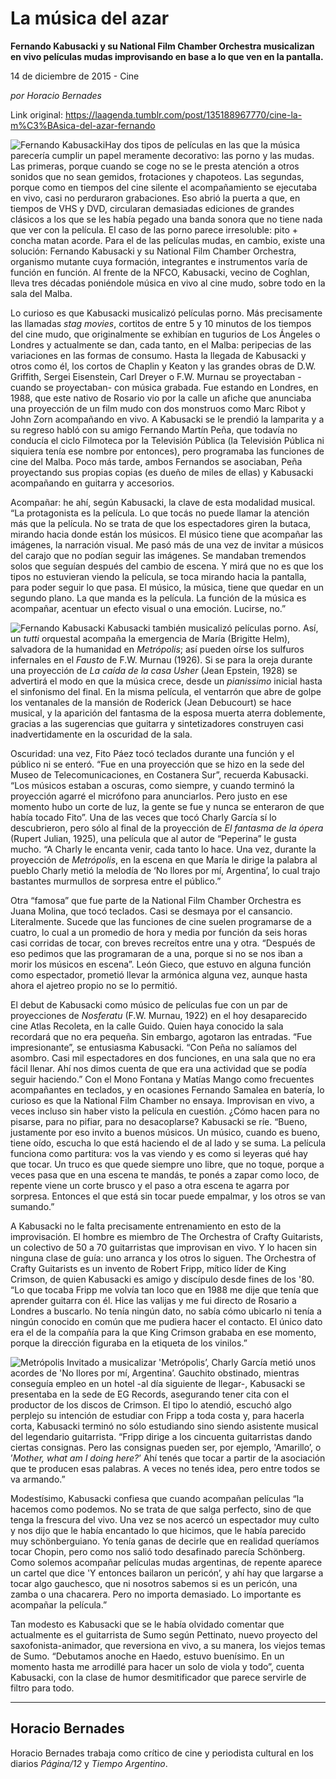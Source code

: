 # La música del azar

**Fernando Kabusacki y su National Film Chamber Orchestra musicalizan en vivo películas mudas improvisando en base a lo que ven en la pantalla.**

14 de diciembre de 2015 - Cine

_por Horacio Bernades_

Link original: https://laagenda.tumblr.com/post/135188967770/cine-la-m%C3%BAsica-del-azar-fernando

![Fernando Kabusacki](https://64.media.tumblr.com/17dfd86364d116e0850c3081b8516539/tumblr_inline_pjzu8eifvC1t6q87u_500.jpg)Hay dos tipos de películas en las que la música parecería cumplir un papel meramente decorativo: las porno y las mudas. Las primeras, porque cuando se coge no se le presta atención a otros sonidos que no sean gemidos, frotaciones y chapoteos. Las segundas, porque como en tiempos del cine silente el acompañamiento se ejecutaba en vivo, casi no perduraron grabaciones. Eso abrió la puerta a que, en tiempos de VHS y DVD, circularan demasiadas ediciones de grandes clásicos a los que se les había pegado una banda sonora que no tiene nada que ver con la película. El caso de las porno parece irresoluble: pito + concha matan acorde. Para el de las películas mudas, en cambio, existe una solución: Fernando Kabusacki y su National Film Chamber Orchestra, organismo mutante cuya formación, integrantes e instrumentos varía de función en función. Al frente de la NFCO, Kabusacki, vecino de Coghlan, lleva tres décadas poniéndole música en vivo al cine mudo, sobre todo en la sala del Malba.

Lo curioso es que Kabusacki musicalizó películas porno. Más precisamente las llamadas *stag movies*, cortitos de entre 5 y 10 minutos de los tiempos del cine mudo, que originalmente se exhibían en tugurios de Los Ángeles o Londres y actualmente se dan, cada tanto, en el Malba: peripecias de las variaciones en las formas de consumo. Hasta la llegada de Kabusacki y otros como él, los cortos de Chaplin y Keaton y las grandes obras de D.W. Griffith, Sergei Eisenstein, Carl Dreyer o F.W. Murnau se proyectaban -cuando se proyectaban- con música grabada. Fue estando en Londres, en 1988, que este nativo de Rosario vio por la calle un afiche que anunciaba una proyección de un film mudo con dos monstruos como Marc Ribot y John Zorn acompañando en vivo. A Kabusacki se le prendió la lamparita y a su regreso habló con su amigo Fernando Martín Peña, que todavía no conducía el ciclo Filmoteca por la Televisión Pública (la Televisión Pública ni siquiera tenía ese nombre por entonces), pero programaba las funciones de cine del Malba. Poco más tarde, ambos Fernandos se asociaban, Peña proyectando sus propias copias (es dueño de miles de ellas) y Kabusacki acompañando en guitarra y accesorios.

Acompañar: he ahí, según Kabusacki, la clave de esta modalidad musical. “La protagonista es la película. Lo que tocás no puede llamar la atención más que la película. No se trata de que los espectadores giren la butaca, mirando hacia donde están los músicos. El músico tiene que acompañar las imágenes, la narración visual. Me pasó más de una vez de invitar a músicos del carajo que no podían seguir las imágenes. Se mandaban tremendos solos que seguían después del cambio de escena. Y mirá que no es que los tipos no estuvieran viendo la película, se toca mirando hacia la pantalla, para poder seguir lo que pasa. El músico, la música, tiene que quedar en un segundo plano. La que manda es la película. La función de la música es acompañar, acentuar un efecto visual o una emoción. Lucirse, no.”

![Fernando Kabusacki](https://64.media.tumblr.com/17dfd86364d116e0850c3081b8516539/tumblr_inline_pjzu8eifvC1t6q87u_500.jpg) Kabusacki también musicalizó películas porno. Así, un *tutti* orquestal acompaña la emergencia de María (Brigitte Helm), salvadora de la humanidad en *Metrópolis*; así pueden oírse los sulfuros infernales en el *Fausto* de F.W. Murnau (1926). Si se para la oreja durante una proyección de *La caída de la casa Usher* (Jean Epstein, 1928) se advertirá el modo en que la música crece, desde un *pianissimo* inicial hasta el sinfonismo del final. En la misma película, el ventarrón que abre de golpe los ventanales de la mansión de Roderick (Jean Debucourt) se hace musical, y la aparición del fantasma de la esposa muerta aterra doblemente, gracias a las sugerencias que guitarra y sintetizadores construyen casi inadvertidamente en la oscuridad de la sala.

Oscuridad: una vez, Fito Páez tocó teclados durante una función y el público ni se enteró. “Fue en una proyección que se hizo en la sede del Museo de Telecomunicaciones, en Costanera Sur”, recuerda Kabusacki. “Los músicos estaban a oscuras, como siempre, y cuando terminó la proyección agarré el micrófono para anunciarlos. Pero justo en ese momento hubo un corte de luz, la gente se fue y nunca se enteraron de que había tocado Fito”. Una de las veces que tocó Charly García sí lo descubrieron, pero sólo al final de la proyección de *El fantasma de la ópera* (Rupert Julian, 1925), una película que al autor de “Peperina” le gusta mucho. “A Charly le encanta venir, cada tanto lo hace. Una vez, durante la proyección de *Metrópolis*, en la escena en que María le dirige la palabra al pueblo Charly metió la melodía de ‘No llores por mí, Argentina’, lo cual trajo bastantes murmullos de sorpresa entre el público.”

Otra “famosa” que fue parte de la National Film Chamber Orchestra es Juana Molina, que tocó teclados. Casi se desmaya por el cansancio. Literalmente. Sucede que las funciones de cine suelen programarse de a cuatro, lo cual a un promedio de hora y media por función da seis horas casi corridas de tocar, con breves recreítos entre una y otra. “Después de eso pedimos que las programaran de a una, porque si no se nos iban a morir los músicos en escena”. León Gieco, que estuvo en alguna función como espectador, prometió llevar la armónica alguna vez, aunque hasta ahora el ajetreo propio no se lo permitió.

El debut de Kabusacki como músico de películas fue con un par de proyecciones de *Nosferatu* (F.W. Murnau, 1922) en el hoy desaparecido cine Atlas Recoleta, en la calle Guido. Quien haya conocido la sala recordará que no era pequeña. Sin embargo, agotaron las entradas. “Fue impresionante”, se entusiasma Kabusacki. “Con Peña no salíamos del asombro. Casi mil espectadores en dos funciones, en una sala que no era fácil llenar. Ahí nos dimos cuenta de que era una actividad que se podía seguir haciendo.” Con el Mono Fontana y Matías Mango como frecuentes acompañantes en teclados, y en ocasiones Fernando Samalea en batería, lo curioso es que la National Film Chamber no ensaya. Improvisan en vivo, a veces incluso sin haber visto la película en cuestión. ¿Cómo hacen para no pisarse, para no pifiar, para no desacoplarse? Kabusacki se ríe. “Bueno, justamente por eso invito a buenos músicos. Un músico, cuando es bueno, tiene oído, escucha lo que está haciendo el de al lado y se suma. La película funciona como partitura: vos la vas viendo y es como si leyeras qué hay que tocar. Un truco es que quede siempre uno libre, que no toque, porque a veces pasa que en una escena te mandás, te ponés a zapar como loco, de repente viene un corte brusco y el paso a otra escena te agarra por sorpresa. Entonces el que está sin tocar puede empalmar, y los otros se van sumando.”

A Kabusacki no le falta precisamente entrenamiento en esto de la improvisación. El hombre es miembro de The Orchestra of Crafty Guitarists, un colectivo de 50 a 70 guitarristas que improvisan en vivo. Y lo hacen sin ninguna clase de guía: uno arranca y los otros lo siguen. The Orchestra of Crafty Guitarists es un invento de Robert Fripp, mítico líder de King Crimson, de quien Kabusacki es amigo y discípulo desde fines de los '80. “Lo que tocaba Fripp me volvía tan loco que en 1988 me dije que tenía que aprender guitarra con él. Hice las valijas y me fui directo de Rosario a Londres a buscarlo. No tenía ningún dato, no sabía cómo ubicarlo ni tenía a ningún conocido en común que me pudiera hacer el contacto. El único dato era el de la compañía para la que King Crimson grababa en ese momento, porque la dirección figuraba en la etiqueta de los vinilos.”

![Metrópolis](https://64.media.tumblr.com/b3148cb56e183e986fe55c5f5c1c641b/tumblr_inline_pjzu8ex9fI1t6q87u_500.jpg) Invitado a musicalizar 'Metrópolis’, Charly García metió unos acordes de 'No llores por mí, Argentina’. Gauchito obstinado, mientras conseguía empleo en un hotel -al día siguiente de llegar-, Kabusacki se presentaba en la sede de EG Records, asegurando tener cita con el productor de los discos de Crimson. El tipo lo atendió, escuchó algo perplejo su intención de estudiar con Fripp a toda costa y, para hacerla corta, Kabusacki terminó no sólo estudiando sino siendo asistente musical del legendario guitarrista. “Fripp dirige a los cincuenta guitarristas dando ciertas consignas. Pero las consignas pueden ser, por ejemplo, 'Amarillo’, o ’*Mother, what am I doing here?*’ Ahí tenés que tocar a partir de la asociación que te producen esas palabras. A veces no tenés idea, pero entre todos se va armando.”

Modestísimo, Kabusacki confiesa que cuando acompañan películas “la hacemos como podemos. No se trata de que salga perfecto, sino de que tenga la frescura del vivo. Una vez se nos acercó un espectador muy culto y nos dijo que le había encantado lo que hicimos, que le había parecido muy schönberguiano. Yo tenía ganas de decirle que en realidad queríamos tocar Chopin, pero como nos salió todo desafinado parecía Schönberg. Como solemos acompañar películas mudas argentinas, de repente aparece un cartel que dice 'Y entonces bailaron un pericón’, y ahí hay que largarse a tocar algo gauchesco, que ni nosotros sabemos si es un pericón, una zamba o una chacarera. Pero no importa demasiado. Lo importante es acompañar la película.”

Tan modesto es Kabusacki que se le había olvidado comentar que actualmente es el guitarrista de Sumo según Pettinato, nuevo proyecto del saxofonista-animador, que reversiona en vivo, a su manera, los viejos temas de Sumo. “Debutamos anoche en Haedo, estuvo buenísimo. En un momento hasta me arrodillé para hacer un solo de viola y todo”, cuenta Kabusacki, con la clase de humor desmitificador que parece servirle de filtro para todo.

  




---

 Horacio Bernades
-----------------

 Horacio Bernades trabaja como crítico de cine y periodista cultural en los diarios *Página/12* y *Tiempo Argentino*. 

